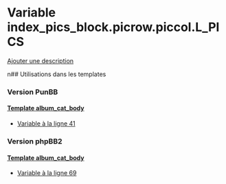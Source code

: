 # Variable index_pics_block.picrow.piccol.L_PICS
[Ajouter une description](https://fa-tvars.appspot.com/index_pics_block.picrow.piccol.L_PICS)

n## Utilisations dans les templates

### Version PunBB

#### [Template album_cat_body](punbb/album_cat_body.md)
* [Variable à la ligne 41](../punbb/album_cat_body.tpl#L41)

### Version phpBB2

#### [Template album_cat_body](subsilver/album_cat_body.md)
* [Variable à la ligne 69](../subsilver/album_cat_body.tpl#L69)